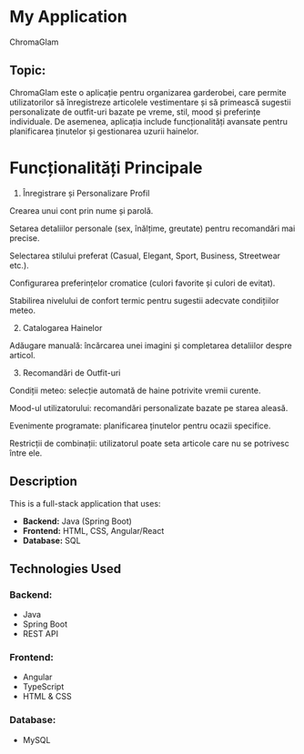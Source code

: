 # My Application

ChromaGlam

## Topic: 

ChromaGlam este o aplicație pentru organizarea garderobei, care permite utilizatorilor să înregistreze articolele vestimentare și să primească sugestii personalizate de outfit-uri bazate pe vreme, stil, mood și preferințe individuale. De asemenea, aplicația include funcționalități avansate pentru planificarea ținutelor și gestionarea uzurii hainelor.

# Funcționalități Principale

1. Înregistrare și Personalizare Profil

Crearea unui cont prin nume și parolă.

Setarea detaliilor personale (sex, înălțime, greutate) pentru recomandări mai precise.

Selectarea stilului preferat (Casual, Elegant, Sport, Business, Streetwear etc.).

Configurarea preferințelor cromatice (culori favorite și culori de evitat).

Stabilirea nivelului de confort termic pentru sugestii adecvate condițiilor meteo.

2. Catalogarea Hainelor

Adăugare manuală: încărcarea unei imagini și completarea detaliilor despre articol.

3. Recomandări de Outfit-uri

Condiții meteo: selecție automată de haine potrivite vremii curente.

Mood-ul utilizatorului: recomandări personalizate bazate pe starea aleasă.

Evenimente programate: planificarea ținutelor pentru ocazii specifice.

Restricții de combinații: utilizatorul poate seta articole care nu se potrivesc între ele.


## Description
This is a full-stack application that uses:
- **Backend:** Java (Spring Boot)
- **Frontend:** HTML, CSS, Angular/React
- **Database:** SQL

## Technologies Used

### Backend:
- Java
- Spring Boot
- REST API

### Frontend:
- Angular
- TypeScript
- HTML & CSS

### Database:
- MySQL 
